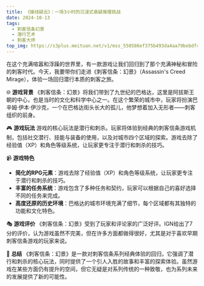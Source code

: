 ```yaml
---
title: 《接线疑云》：一场3小时的沉浸式悬疑推理挑战
date: 2024-10-13
tags:
  - 刺客信条幻景
  - 潜行艺术
  - 刺客大师
top_img: https://s3plus.meituan.net/v1/mss_550586ef375b493da4aa79bebdfce4fa/csc-apply-file-web/prod/2024-10-13/74a3a229-137e-4ffc-8907-be8a088760e9.avif
---
```


在这个充满喧嚣和浮躁的世界里，有一款游戏让我们回归到了那个充满神秘和冒险的刺客时代。今天，我要带你们走进《刺客信条：幻景》（Assassin's Creed Mirage），体验一场回归潜行本质的刺客之旅。

🌐 **游戏背景**
《刺客信条：幻景》将我们带到了九世纪的巴格达，这里是阿拔斯王朝的中心，也是当时的文化和科学中心之一。在这个繁荣的城市中，玩家将扮演巴辛姆·伊本·伊沙克，一个在巴格达街头长大的孤儿，他梦想着加入无形者——刺客组织的前身。

🎮 **游戏玩法**
游戏的核心玩法是潜行和刺杀。玩家将体验到经典的刺客信条游戏机制，包括社交潜行、技能与装备的使用，以及对城市四个区域的探索。游戏去除了经验值（XP）和角色等级系统，让玩家更专注于潜行和刺杀的技巧。

📹 **游戏特色**
- **简化的RPG元素**：游戏去除了经验值（XP）和角色等级系统，让玩家更专注于潜行和刺杀的技巧。
- **丰富的任务系统**：游戏包含了多种任务和契约，玩家可以根据自己的喜好选择不同的任务来完成。
- **高度还原的历史环境**：巴格达的城市环境充满了细节，每个区域都有其独特的功能和文化特色。

🎭 **游戏评价**
《刺客信条：幻景》受到了玩家和评论家的广泛好评。IGN给出了7分的评价，认为游戏虽然不完美，但在许多方面都做得很好，尤其是对于喜欢早期刺客信条游戏的玩家来说。

🌟 **总结**
《刺客信条：幻景》是一款对刺客信条系列经典体验的回归，它强调了潜行和刺杀的核心玩法，同时提供了一个引人入胜的故事和丰富的探索体验。虽然游戏在某些方面仍有提升的空间，但它无疑是对系列传统的一种致敬，也为系列未来的发展提供了新的可能性。